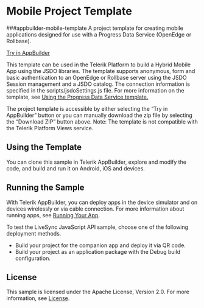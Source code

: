 
Mobile Project Template
===============
###appbuilder-mobile-template
A project template for creating mobile applications designed for use with a Progress Data Service (OpenEdge or Rollbase).

<a href="https://platform.telerik.com/#appbuilder/clone/https%3A%2F%2Fgithub.com%2FCloudDataObject%2Fappbuilder-mobile-template">Try in AppBuilder</a>

This template can be used in the Telerik Platform to build a Hybrid Mobile App using the JSDO libraries.
The template supports anonymous, form and basic authentication to an OpenEdge or Rollbase server using the JSDO Session management and a JSDO catalog. The connection information is specified in the scripts/jsdoSettings.js file. For more information on the template, see <a href="https://documentation.progress.com/output/pdo/Using_the_Progress_Data_Service_template.pdf">Using the Progress Data Service template.</a>

The project template is accessible by either selecting the “Try in AppBuilder” button or you can manually download the zip file by selecting the “Download ZIP” button above. Note: The template is not compatible with the Telerik Platform Views service.


## Using the Template

You can clone this sample in Telerik AppBuilder, explore and modify the code, and build and run it on Android, iOS and devices.


## Running the Sample

With Telerik AppBuilder, you can deploy apps in the device simulator and on devices wirelessly or via cable connection. For more information about running apps, see [Running Your App][Running Your App].

To test the LiveSync JavaScript API sample, choose one of the following deployment methods.

* Build your project for the companion app and deploy it via QR code.
* Build your project as an application package with the Debug build configuration.

## License

This sample is licensed under the Apache License, Version 2.0. For more information, see [License][License].

[License]: https://github.com/CloudDataObject/appbuilder-mobile-template/blob/master/LICENSE
[Running Your App]: http://docs.telerik.com/platform/appbuilder/testing-your-app/run-your-app


